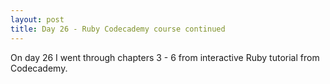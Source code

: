 ```yaml
---
layout: post
title: Day 26 - Ruby Codecademy course continued
---
```

On day 26 I went through chapters 3 - 6 from interactive Ruby tutorial from Codecademy.
